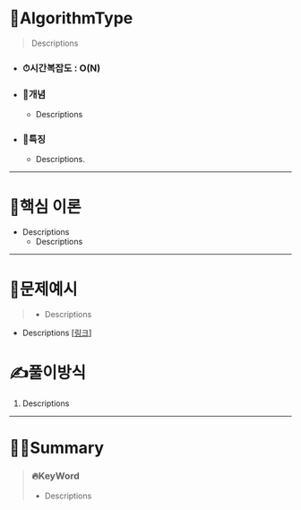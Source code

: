 # 🧠AlgorithmType

> Descriptions

- ### ⏱시간복잡도 : O(N)
- ### 🧩개념
  - Descriptions
- ### 👀특징
  - Descriptions.

---

# 📌핵심 이론

- Descriptions
  - Descriptions

---

# 📝문제예시

> - Descriptions

- Descriptions [[링크]("풀이방식")]

# ✍풀이방식

1. Descriptions

---

# 👨‍💻Summary

> ### 🔥KeyWord
>
> - Descriptions

